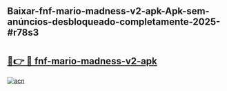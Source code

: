 ## Baixar-fnf-mario-madness-v2-apk-Apk-sem-anúncios-desbloqueado-completamente-2025-#r78s3

# <h2><a href="https://ainizakaria.my?title=fnf-mario-madness-v2-apk&ref=20M">🔗👉 🔴 fnf-mario-madness-v2-apk</a></h2>

[![acn](https://github.com/user-attachments/assets/0f9c940e-d8b0-45ae-aac7-cd30a18b3e1c)](https://ainizakaria.my?title=fnf-mario-madness-v2-apk&ref=20M)

